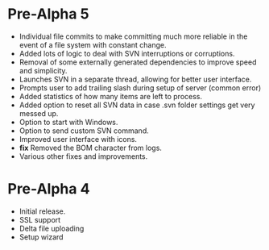 # Pre-Alpha 5 #
  * Individual file commits to make committing much more reliable in the event of a file system with constant change.
  * Added lots of logic to deal with SVN interruptions or corruptions.
  * Removal of some externally generated dependencies to improve speed and simplicity.
  * Launches SVN in a separate thread, allowing for better user interface.
  * Prompts user to add trailing slash during setup of server (common error)
  * Added statistics of how many items are left to process.
  * Added option to reset all SVN data in case .svn folder settings get very messed up.
  * Option to start with Windows.
  * Option to send custom SVN command.
  * Improved user interface with icons.
  * **fix** Removed the BOM character from logs.
  * Various other fixes and improvements.

# Pre-Alpha 4 #
  * Initial release.
  * SSL support
  * Delta file uploading
  * Setup wizard